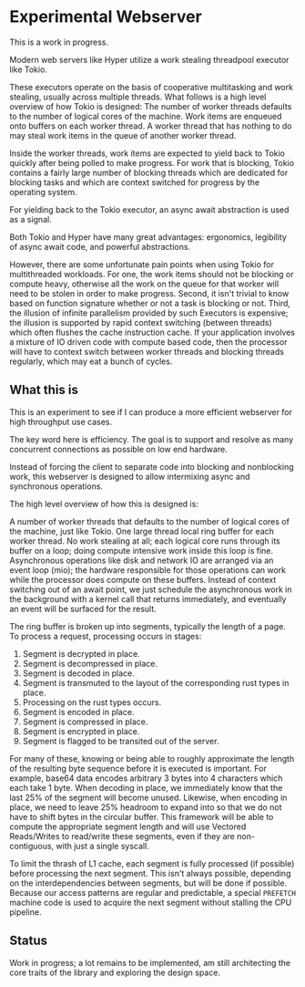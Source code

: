 # Experimental Webserver

This is a work in progress.

Modern web servers like Hyper utilize a work stealing threadpool executor like Tokio.

These executors operate on the basis of cooperative multitasking and work stealing, usually across multiple threads.
What follows is a high level overview of how Tokio is designed:
The number of worker threads defaults to the number of logical cores of the machine.
Work items are enqueued onto buffers on each worker thread.
A worker thread that has nothing to do may steal work items in the queue of another worker thread.

Inside the worker threads, work items are expected to yield back to Tokio quickly after being polled to make progress.
For work that is blocking, Tokio contains a fairly large number of blocking threads which are dedicated for blocking tasks and which are context switched for progress by the operating system.

For yielding back to the Tokio executor, an async await abstraction is used as a signal.

Both Tokio and Hyper have many great advantages: ergonomics, legibility of async await code, and powerful abstractions.

However, there are some unfortunate pain points when using Tokio for multithreaded workloads.
For one, the work items should not be blocking or compute heavy, otherwise all the work on the queue for that worker will need to be stolen in order to make progress.
Second, it isn't trivial to know based on function signature whether or not a task is blocking or not.
Third, the illusion of infinite parallelism provided by such Executors is expensive; the illusion is supported by rapid context switching (between threads) which often flushes the cache instruction cache.
If your application involves a mixture of IO driven code with compute based code, then the processor will have to context switch between worker threads and blocking threads regularly, which may eat a bunch of cycles.


## What this is

This is an experiment to see if I can produce a more efficient webserver for high throughput use cases.

The key word here is efficiency.
The goal is to support and resolve as many concurrent connections as possible on low end hardware.

Instead of forcing the client to separate code into blocking and nonblocking work, this webserver is designed to allow intermixing async and synchronous operations.

The high level overview of how this is designed is:

A number of worker threads that defaults to the number of logical cores of the machine, just like Tokio.
One large thread local ring buffer for each worker thread.
No work stealing at all; each logical core runs through its buffer on a loop; doing compute intensive work inside this loop is fine.
Asynchronous operations like disk and network IO are arranged via an event loop (mio); the hardware responsible for those operations can work while the processor does compute on these buffers. 
Instead of context switching out of an await point, we just schedule the asynchronous work in the background with a kernel call that returns immediately, and eventually an event will be surfaced for the result.

The ring buffer is broken up into segments, typically the length of a page.
To process a request, processing occurs in stages:
1. Segment is decrypted in place.
2. Segment is decompressed in place.
3. Segment is decoded in place.
4. Segment is transmuted to the layout of the corresponding rust types in place.
5. Processing on the rust types occurs.
6. Segment is encoded in place.
7. Segment is compressed in place.
8. Segment is encrypted in place.
9. Segment is flagged to be transited out of the server.

For many of these, knowing or being able to roughly approximate the length of the resulting byte sequence before it is executed is important.
For example, base64 data encodes arbitrary 3 bytes into 4 characters which each take 1 byte.
When decoding in place, we immediately know that the last 25% of the segment will become unused.
Likewise, when encoding in place, we need to leave 25% headroom to expand into so that we do not have to shift bytes in the circular buffer.
This framework will be able to compute the appropriate segment length and will use Vectored Reads/Writes to read/write these segments, even if they are non-contiguous, with just a single syscall.

To limit the thrash of L1 cache, each segment is fully processed (if possible) before processing the next segment.
This isn't always possible, depending on the interdependencies between segments, but will be done if possible.
Because our access patterns are regular and predictable, a special `PREFETCH` machine code is used to acquire the next segment without stalling the CPU pipeline.

## Status

Work in progress; a lot remains to be implemented, am still architecting the core traits of the library and exploring the design space.
